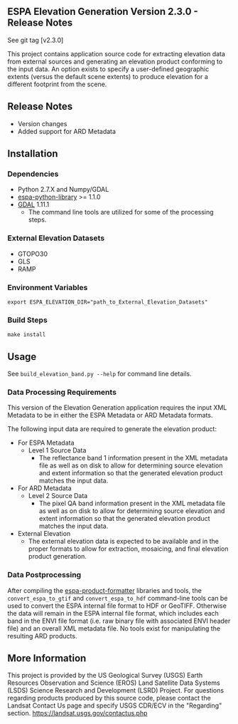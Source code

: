 ## ESPA Elevation Generation Version 2.3.0 - Release Notes

See git tag [v2.3.0]

This project contains application source code for extracting elevation data from external sources and generating an elevation product conforming to the input data. An option exists to specify a user-defined geographic extents (versus the default scene extents) to produce elevation for a different footprint from the scene.

## Release Notes
* Version changes
* Added support for ARD Metadata

## Installation

### Dependencies
* Python 2.7.X and Numpy/GDAL
* [espa-python-library](https://github.com/USGS-EROS/espa-python-library) >= 1.1.0
* [GDAL](http://www.gdal.org/) 1.11.1
  - The command line tools are utilized for some of the processing steps.

### External Elevation Datasets
* GTOPO30
* GLS
* RAMP

### Environment Variables
```
export ESPA_ELEVATION_DIR="path_to_External_Elevation_Datasets"
```

### Build Steps
```
make install
```

## Usage
See `build_elevation_band.py --help` for command line details.

### Data Processing Requirements
This version of the Elevation Generation application requires the input XML Metadata to be in either the ESPA Metadata or ARD Metadata formats.

The following input data are required to generate the elevation product:
- For ESPA Metadata
  - Level 1 Source Data
    - The reflectance band 1 information present in the XML metadata file as well as on disk to allow for determining source elevation and extent information so that the generated elevation product matches the input data.
- For ARD Metadata
  - Level 2 Source Data
    - The pixel QA band information present in the XML metadata file as well as on disk to allow for determining source elevation and extent information so that the generated elevation product matches the input data.
- External Elevation
  - The external elevation data is expected to be available and in the proper formats to allow for extraction, mosaicing, and final elevation product generation.

### Data Postprocessing
After compiling the [espa-product-formatter](https://github.com/USGS-EROS/espa-product-formatter) libraries and tools, the `convert_espa_to_gtif` and `convert_espa_to_hdf` command-line tools can be used to convert the ESPA internal file format to HDF or GeoTIFF.  Otherwise the data will remain in the ESPA internal file format, which includes each band in the ENVI file format (i.e. raw binary file with associated ENVI header file) and an overall XML metadata file.
No tools exist for manipulating the resulting ARD products.

## More Information
This project is provided by the US Geological Survey (USGS) Earth Resources Observation and Science (EROS) Land Satellite Data Systems (LSDS) Science Research and Development (LSRD) Project. For questions regarding products produced by this source code, please contact the Landsat Contact Us page and specify USGS CDR/ECV in the "Regarding" section. https://landsat.usgs.gov/contactus.php
